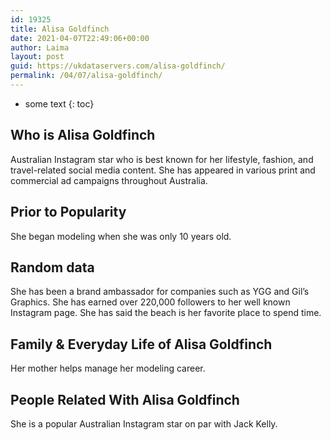 ```yaml
---
id: 19325
title: Alisa Goldfinch
date: 2021-04-07T22:49:06+00:00
author: Laima
layout: post
guid: https://ukdataservers.com/alisa-goldfinch/
permalink: /04/07/alisa-goldfinch/
---
```


* some text
{: toc}


## Who is Alisa Goldfinch
                  
                  
                  
Australian Instagram star who is best known for her lifestyle, fashion, and travel-related social media content. She has appeared in various print and commercial ad campaigns throughout Australia.
                  
              
            
              
            
                
                
                
## Prior to Popularity
                  
                  
                  
She began modeling when she was only 10 years old.
                  
              
            
              
            
                
                
                
## Random data
                  
                  
                  
She has been a brand ambassador for companies such as YGG and Gil&#8217;s Graphics. She has earned over 220,000 followers to her well known Instagram page. She has said the beach is her favorite place to spend time.
                  
              
            
              
            
                
                
                
## Family & Everyday Life of Alisa Goldfinch
                  
                  
                  
Her mother helps manage her modeling career.
                  
              
            
              
            
                
                
                
## People Related With Alisa Goldfinch
                  
                  
                  
She is a popular Australian Instagram star on par with Jack Kelly.
                  
              
            
              
            
                
              
            
              
              
            
            
              
            
          
          
          